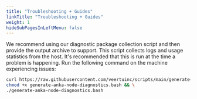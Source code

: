 ```yaml
---
title: "Troubleshooting + Guides"
linkTitle: "Troubleshooting + Guides"
weight: 1
hideSubPagesInLeftMenu: false
---
```


We recommend using our diagnostic package collection script and then provide the output archive to support. This script collects logs and usage statistics from the host. It's recommended that this is run at the time a problem is happening. Run the following command on the machine experiencing issues:

```bash
curl https://raw.githubusercontent.com/veertuinc/scripts/main/generate-anka-node-diagnostics.bash -O && \
chmod +x generate-anka-node-diagnostics.bash && \
./generate-anka-node-diagnostics.bash
```

